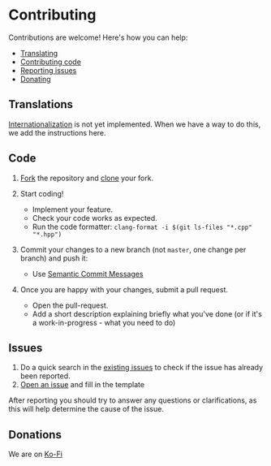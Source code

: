 # Contributing

Contributions are welcome! Here's how you can help:

- [Translating](#translations)
- [Contributing code](#code)
- [Reporting issues](#issues)
- [Donating](#donations)

## Translations

[Internationalization](https://github.com/Soundux/Soundux/issues/52) is not yet implemented. When we have a way to do this, we add the instructions here.

## Code

1. [Fork](https://github.com/Soundux/Soundux/fork) the repository and [clone](https://help.github.com/articles/cloning-a-repository/) your fork.
2. Start coding!
    - Implement your feature.
    - Check your code works as expected.
    - Run the code formatter: `clang-format -i $(git ls-files "*.cpp" "*.hpp")`

3. Commit your changes to a new branch (not `master`, one change per branch) and push it:
    - Use [Semantic Commit Messages](https://gist.github.com/joshbuchea/6f47e86d2510bce28f8e7f42ae84c716)

4. Once you are happy with your changes, submit a pull request.
     - Open the pull-request.
     - Add a short description explaining briefly what you've done (or if it's a work-in-progress - what you need to do)

## Issues

1. Do a quick search in the [existing issues](https://github.com/Soundux/Soundux/issues) to check if the issue has already been reported.
2. [Open an issue](https://github.com/Soundux/Soundux/issues/new/choose) and fill in the template

After reporting you should try to answer any questions or clarifications, as this will help determine the cause of the issue.

## Donations

We are on [Ko-Fi](https://ko-fi.com/soundux)
